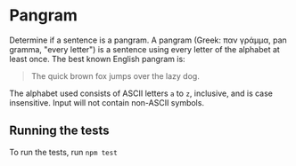 # Pangram

Determine if a sentence is a pangram. A pangram (Greek: παν γράμμα, pan gramma,
"every letter") is a sentence using every letter of the alphabet at least once.
The best known English pangram is:
> The quick brown fox jumps over the lazy dog.

The alphabet used consists of ASCII letters `a` to `z`, inclusive, and is case
insensitive. Input will not contain non-ASCII symbols.


## Running the tests

To run the tests, run `npm test`


